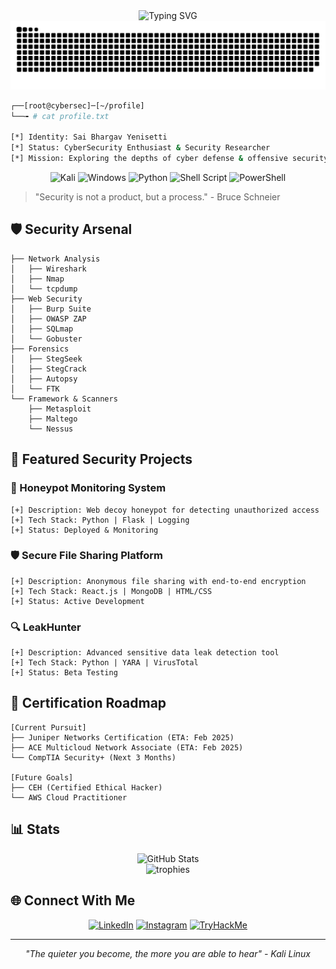 <div align="center">
  <img src="https://readme-typing-svg.herokuapp.com?font=Share+Tech+Mono&size=35&duration=4000&pause=1000&color=00FF00&center=true&vCenter=true&random=false&width=500&lines=Initializing+Profile..." alt="Typing SVG" />
</div>

<div align="center">
  <img src="https://raw.githubusercontent.com/platane/snk/output/github-contribution-grid-snake-dark.svg" alt="Snake Game" />
</div>

```bash
┌──[root@cybersec]─[~/profile]
└──╼ # cat profile.txt

[*] Identity: Sai Bhargav Yenisetti
[*] Status: CyberSecurity Enthusiast & Security Researcher
[*] Mission: Exploring the depths of cyber defense & offensive security
```

<div align="center">
  
![Kali](https://img.shields.io/badge/Kali_Linux-557C94?style=for-the-badge&logo=kali-linux&logoColor=white)
![Windows](https://img.shields.io/badge/Windows-0078D6?style=for-the-badge&logo=windows&logoColor=white)
![Python](https://img.shields.io/badge/python-3670A0?style=for-the-badge&logo=python&logoColor=ffdd54)
![Shell Script](https://img.shields.io/badge/shell_script-%23121011.svg?style=for-the-badge&logo=gnu-bash&logoColor=white)
![PowerShell](https://img.shields.io/badge/PowerShell-%235391FE.svg?style=for-the-badge&logo=powershell&logoColor=white)

</div>

> "Security is not a product, but a process." - Bruce Schneier

## 🛡️ Security Arsenal

```
├── Network Analysis
│   ├── Wireshark
│   ├── Nmap
│   └── tcpdump
├── Web Security
│   ├── Burp Suite
│   ├── OWASP ZAP
│   ├── SQLmap
│   └── Gobuster
├── Forensics
│   ├── StegSeek
│   ├── StegCrack
│   ├── Autopsy
│   └── FTK
└── Framework & Scanners
    ├── Metasploit
    ├── Maltego
    └── Nessus
```

## 🚀 Featured Security Projects

### 🦠 Honeypot Monitoring System
```ascii
[+] Description: Web decoy honeypot for detecting unauthorized access
[+] Tech Stack: Python | Flask | Logging
[+] Status: Deployed & Monitoring
```

### 🛡️ Secure File Sharing Platform
```ascii
[+] Description: Anonymous file sharing with end-to-end encryption
[+] Tech Stack: React.js | MongoDB | HTML/CSS
[+] Status: Active Development
```

### 🔍 LeakHunter
```ascii
[+] Description: Advanced sensitive data leak detection tool
[+] Tech Stack: Python | YARA | VirusTotal
[+] Status: Beta Testing
```

## 🎯 Certification Roadmap

```ascii
[Current Pursuit]
├── Juniper Networks Certification (ETA: Feb 2025)
├── ACE Multicloud Network Associate (ETA: Feb 2025)
└── CompTIA Security+ (Next 3 Months)

[Future Goals]
├── CEH (Certified Ethical Hacker)
└── AWS Cloud Practitioner
```

## 📊 Stats

<div align="center">
  <img src="https://github-readme-stats.vercel.app/api?username=SaiBhargavYenisetti&show_icons=true&theme=dark" alt="GitHub Stats" />
</div>

<div align="center">
  <img src="https://github-profile-trophy.vercel.app/?username=SaiBhargavYenisetti&theme=darkhub&no-frame=true&row=1&column=6" alt="trophies" />
</div>

## 🌐 Connect With Me

<div align="center">

[![LinkedIn](https://img.shields.io/badge/linkedin-%230077B5.svg?style=for-the-badge&logo=linkedin&logoColor=white)](https://www.linkedin.com/in/sai-bhargav-55664a277)
[![Instagram](https://img.shields.io/badge/Instagram-%23E4405F.svg?style=for-the-badge&logo=instagram&logoColor=white)](https://www.instagram.com/_bhargav_77x_/)
[![TryHackMe](https://img.shields.io/badge/TryHackMe-%23212C42.svg?style=for-the-badge&logo=tryhackme&logoColor=white)](https://tryhackme.com/p/SaiBhargav)

</div>

---
<div align="center">
  
*"The quieter you become, the more you are able to hear" - Kali Linux*

</div>
